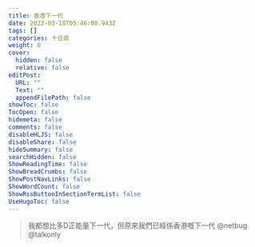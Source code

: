 ```yaml
---
title: 香港下一代
date: 2022-03-18T05:46:00.943Z
tags: []
categories: 十日痰
weight: 0
cover:
  hidden: false
  relative: false
editPost:
  URL: ""
  Text: ""
  appendFilePath: false
showToc: false
TocOpen: false
hidemeta: false
comments: false
disableHLJS: false
disableShare: false
hideSummary: false
searchHidden: false
ShowReadingTime: false
ShowBreadCrumbs: false
ShowPostNavLinks: false
ShowWordCount: false
ShowRssButtonInSectionTermList: false
UseHugoToc: false
---
```

> 我都想比多D正能量下一代，但原來我們已經係香港嘅下一代 
@netbug @talkonly